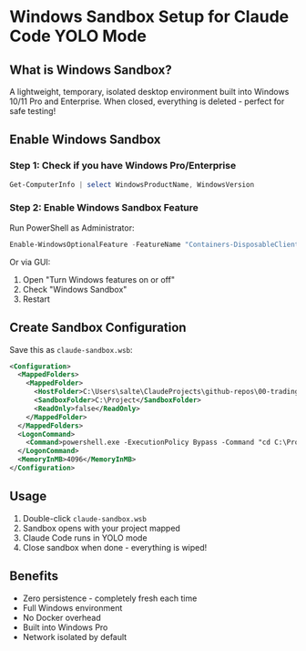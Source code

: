 # Windows Sandbox Setup for Claude Code YOLO Mode

## What is Windows Sandbox?
A lightweight, temporary, isolated desktop environment built into Windows 10/11 Pro and Enterprise.
When closed, everything is deleted - perfect for safe testing!

## Enable Windows Sandbox

### Step 1: Check if you have Windows Pro/Enterprise
```powershell
Get-ComputerInfo | select WindowsProductName, WindowsVersion
```

### Step 2: Enable Windows Sandbox Feature
Run PowerShell as Administrator:
```powershell
Enable-WindowsOptionalFeature -FeatureName "Containers-DisposableClientVM" -All -Online
```
Or via GUI:
1. Open "Turn Windows features on or off"
2. Check "Windows Sandbox"
3. Restart

## Create Sandbox Configuration

Save this as `claude-sandbox.wsb`:
```xml
<Configuration>
  <MappedFolders>
    <MappedFolder>
      <HostFolder>C:\Users\salte\ClaudeProjects\github-repos\00-trading-project</HostFolder>
      <SandboxFolder>C:\Project</SandboxFolder>
      <ReadOnly>false</ReadOnly>
    </MappedFolder>
  </MappedFolders>
  <LogonCommand>
    <Command>powershell.exe -ExecutionPolicy Bypass -Command "cd C:\Project; .\claude-code-yolo.bat"</Command>
  </LogonCommand>
  <MemoryInMB>4096</MemoryInMB>
</Configuration>
```

## Usage
1. Double-click `claude-sandbox.wsb`
2. Sandbox opens with your project mapped
3. Claude Code runs in YOLO mode
4. Close sandbox when done - everything is wiped!

## Benefits
- Zero persistence - completely fresh each time
- Full Windows environment
- No Docker overhead
- Built into Windows Pro
- Network isolated by default